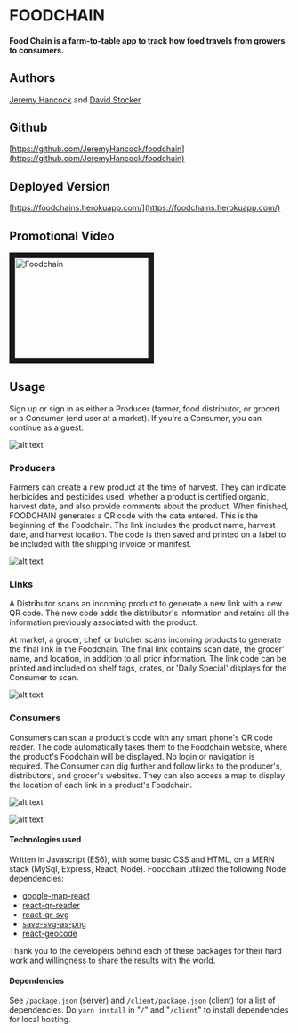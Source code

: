 # FOODCHAIN
#### Food Chain is a farm-to-table app to track how food travels from growers to consumers.

## Authors
[Jeremy Hancock](https://github.com/JeremyHancock) and [David Stocker](https://github.com/dbstocker)

## Github
[https://github.com/JeremyHancock/foodchain](https://github.com/JeremyHancock/foodchain)

## Deployed Version
[https://foodchains.herokuapp.com/](https://foodchains.herokuapp.com/)

## Promotional Video
<a href="https://youtu.be/7LOu9aaOaLg" target="_blank"><img src="./client/src/log/foodchain.png" 
alt="Foodchain" width="240" height="180" border="10" /></a>

## Usage
Sign up or sign in as either a Producer (farmer, food distributor, or grocer) or a Consumer (end user at a market). If you're a Consumer, you can continue as a guest.

![alt text](./client/src/images/signup.jpg "Sign Up")

### Producers
Farmers can create a new product at the time of harvest. They can indicate herbicides and pesticides used, whether a product is certified organic, harvest date, and also provide comments about the product. When finished, FOODCHAIN generates a QR code with the data entered. This is the beginning of the Foodchain. The link includes the product name, harvest date, and harvest location. The code is then saved and printed on a label to be included with the shipping invoice or manifest.

![alt text](./client/src/images/create_product.png "Create Product")

### Links
A Distributor scans an incoming product to generate a new link with a new QR code. The new code adds the distributor's information and retains all the information previously associated with the product.

At market, a grocer, chef, or butcher scans incoming products to generate the final link in the Foodchain. The final link contains scan date, the grocer' name, and location, in addition to all prior information. The link code can be printed and included on shelf tags, crates, or 'Daily Special' displays for the Consumer to scan.

![alt text](./client/src/images/new_scan.jpg "New Scan")

### Consumers
Consumers can scan a product's code with any smart phone's QR code reader. The code automatically takes them to the Foodchain website, where the product's Foodchain will be displayed. No login or navigation is required. The Consumer can dig further and follow links to the producer's, distributors', and grocer's websites. They can also access a map to display the location of each link in a product's Foodchain.

![alt text](./client/src/images/product_scan_1.jpg "Product Scan")


![alt text](./client/src/images/product_scan_2.jpg "Product Scan w/ Map")

#### Technologies used
Written in Javascript (ES6), with some basic CSS and HTML, on a MERN stack (MySql, Express, React, Node). 
Foodchain utilized the following Node dependencies:
* [google-map-react](https://github.com/google-map-react/google-map-react)
* [react-qr-reader](https://github.com/JodusNodus/react-qr-reader)
* [react-qr-svg](https://github.com/no23reason/react-qr-svg)
* [save-svg-as-png](https://github.com/exupero/saveSvgAsPng)
* [react-geocode](https://github.com/shukerullah/react-geocode)

Thank you to the developers behind each of these packages for their hard work and willingness to share the results with the world.

#### Dependencies
See `/package.json` (server) and `/client/package.json` (client) for a list of dependencies. Do `yarn install` in "`/`" and "`/client`" to install dependencies for local hosting.